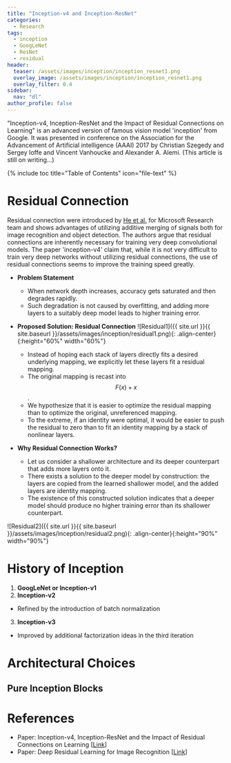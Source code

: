 ```yaml
---
title: "Inception-v4 and Inception-ResNet"
categories:
  - Research
tags:
  - inception
  - GoogLeNet
  - ResNet
  - residual
header:
  teaser: /assets/images/inception/inception_resnet1.png
  overlay_image: /assets/images/inception/inception_resnet1.png
  overlay_filter: 0.4
sidebar:
  nav: "dl"
author_profile: false
---
```


"Inception-v4, Inception-ResNet and the Impact of Residual Connections on Learning" is an advanced version of famous vision model 'inception' from Google.
It was presented in conference on the Association for the Advancement of Artificial intelligence (AAAI) 2017 by Christian Szegedy and Sergey Ioffe and Vincent Vanhoucke and Alexander A. Alemi.
(This article is still on writing...)

{% include toc title="Table of Contents" icon="file-text" %}

# Residual Connection
Residual connection were introduced by [He et al.](https://arxiv.org/abs/1512.03385) for Microsoft Research team and shows advantages of utilizing additive merging of signals both for image recognition and object detection.
The authors argue that residual connections are inherently necessary for training very deep convolutional models. 
The paper 'inception-v4' claim that, while it is not very difficult to train very deep networks without utilizing residual connections, the use of residual connections seems to improve the training speed greatly.

- **Problem Statement**
  - When network depth increases, accuracy gets saturated and then degrades rapidly.
  - Such degradation is not caused by overfitting, and adding more layers to a suitably deep model leads to higher training error.
  
- **Proposed Solution: Residual Connection**
![Residual1]({{ site.url }}{{ site.baseurl }}/assets/images/inception/residual1.png){: .align-center}{:height="60%" width="60%"}
  - Instead of hoping each stack of layers directly fits a desired underlying mapping, we explicitly let these layers fit a residual mapping.
  - The original mapping is recast into $$F(x) + x$$.
  - We hypothesize that it is easier to optimize the residual mapping than to optimize the original, unreferenced mapping.
  - To the extreme, if an identity were optimal, it would be easier to push the residual to zero than to fit an identity mapping by a stack of nonlinear layers.
  
- **Why Residual Connection Works?**
  - Let us consider a shallower architecture and its deeper counterpart that adds more layers onto it.
  - There exists a solution to the deeper model by construction: the layers are copied from the learned shallower model, and the added layers are identity mapping.
  - The existence of this constructed solution indicates that a deeper model should produce no higher training error than its shallower counterpart.
  
![Residual2]({{ site.url }}{{ site.baseurl }}/assets/images/inception/residual2.png){: .align-center}{:height="90%" width="90%"}

# History of Inception
1. **GoogLeNet or Inception-v1**
2. **Inception-v2**
  - Refined by the introduction of batch normalization
3. **Inception-v3**
  - Improved by additional factorization ideas in the third iteration

# Architectural Choices
## Pure Inception Blocks



# References
- Paper: Inception-v4, Inception-ResNet and the Impact of Residual Connections on Learning [[Link](https://arxiv.org/abs/1602.07261)]
- Paper: Deep Residual Learning for Image Recognition [[Link](https://arxiv.org/abs/1512.03385)]
